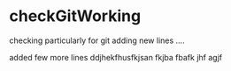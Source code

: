 # checkGitWorking
checking particularly for git
adding new lines ....


added few more lines
ddjhekfhusfkjsan fkjba fbafk jhf agjf
